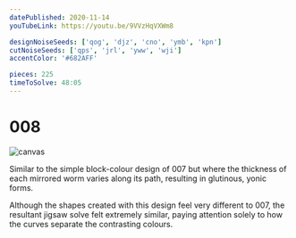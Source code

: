 ```yaml
---
datePublished: 2020-11-14
youTubeLink: https://youtu.be/9VVzHqVXWm8

designNoiseSeeds: ['qog', 'djz', 'cno', 'ymb', 'kpn']
cutNoiseSeeds: ['qps', 'jrl', 'yww', 'wji']
accentColor: '#682AFF'

pieces: 225
timeToSolve: 48:05
---
```


# 008

![canvas](https://res.cloudinary.com/abstract-puzzles/image/upload/w_2000/008_qog-djz-nlo-ymb-kpn_qps-jrl-yww-wji?raw=true)

Similar to the simple block-colour design of 007 but where the thickness of each mirrored worm varies along its path, resulting in glutinous, yonic forms.

Although the shapes created with this design feel very different to 007, the resultant jigsaw solve felt extremely similar, paying attention solely to how the curves separate the contrasting colours.
